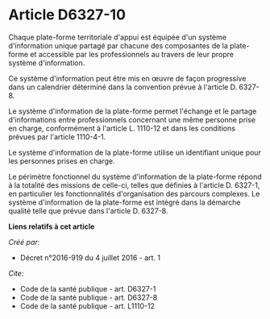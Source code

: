 # Article D6327-10

Chaque plate-forme territoriale d'appui est équipée d'un système d'information unique partagé par chacune des composantes de
la plate-forme et accessible par les professionnels au travers de leur propre système d'information. 

Ce système d'information peut être mis en œuvre de façon progressive dans un calendrier déterminé dans la convention prévue à
l'article D. 6327-8. 

Le système d'information de la plate-forme permet l'échange et le partage d'informations entre professionnels concernant une
même personne prise en charge, conformément à l'article L. 1110-12 et dans les conditions prévues par l'article 1110-4-1. 

Le système d'information de la plate-forme utilise un identifiant unique pour les personnes prises en charge. 

Le périmètre fonctionnel du système d'information de la plate-forme répond à la totalité des missions de celle-ci, telles que
définies à l'article D. 6327-1, en particulier les fonctionnalités d'organisation des parcours complexes. Le système
d'information de la plate-forme est intégré dans la démarche qualité telle que prévue dans l'article D. 6327-8.

**Liens relatifs à cet article**

_Créé par_:

  - Décret n°2016-919 du 4 juillet 2016 - art. 1

_Cite_:

  - Code de la santé publique - art. D6327-1
  - Code de la santé publique - art. D6327-8
  - Code de la santé publique - art. L1110-12
